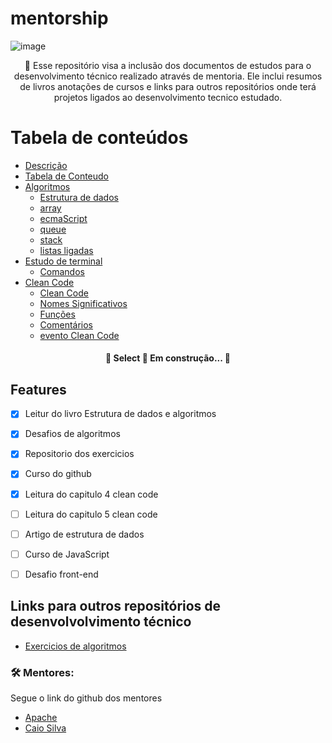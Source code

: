 # mentorship

![image](https://user-images.githubusercontent.com/64383080/157446940-30da23e0-a1a2-490a-9213-dd7179d4a7c7.png)


<p align="center">🚀 Esse repositório visa a inclusão dos documentos de estudos para o desenvolvimento técnico realizado através de mentoria. Ele inclui resumos de livros anotações de cursos e links para outros repositórios onde terá projetos ligados ao desenvolvimento tecnico estudado.</p>

Tabela de conteúdos
=================
<!--ts-->
   * [Descrição](#descricao)
   * [Tabela de Conteudo](#tabela-de-conteudo)
   * [Algoritmos](/algoritmos/)
      * [Estrutura de dados](/algoritmos/estrutura_dados_js.md)
      * [array](/algoritmos/array.md)
      * [ecmaScript](/algoritmos/ecmascript.md)
      * [queue](/algoritmos/queue.md)
      * [stack](/algoritmos/stack.md)
      * [listas ligadas](/algoritmos/listasLigadas.md)
   * [Estudo de terminal](/estudo_terminal/)
        * [Comandos](/estudo_terminal/comandos.md)
   * [Clean Code](/clean_code/)
        * [Clean Code](/clean_code/CleanCode.md)
        * [Nomes Significativos](/clean_code/Nomes.md)
        * [Funções](/clean_code/Funcoes.md)
        * [Comentários](/clean_code/Comentarios.md)
        * [evento Clean Code](/clean_code/eventoCleanCode.md)
   
<!--te-->

<h4 align="center"> 
	🚧  Select 🚀 Em construção...  🚧
</h4>

## Features

- [x] Leitur do livro Estrutura de dados e algoritmos
- [x] Desafios de algoritmos
- [x] Repositorio dos exercicios
- [x] Curso do github 
- [x] Leitura do capitulo 4 clean code
- [ ] Leitura do capitulo 5 clean code
- [ ] Artigo de estrutura de dados
- [ ] Curso de JavaScript
- [ ] Desafio front-end



## Links para outros repositórios de desenvolvolvimento técnico

- [Exercicios de algoritmos](https://github.com/LysaKYoshikawa/exercism)



### 🛠 Mentores:

Segue o link do github dos mentores

- [Apache](https://github.com/daniiell3)
- [Caio Silva](https://github.com/rasecoiac03)

